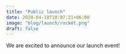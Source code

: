 ```yaml
---
title: "Public launch"
date: 2020-04-18T10:07:21+06:00
image: "blog/launch/rocket.png"
draft: false
---
```


We are excited to announce our launch event! 

